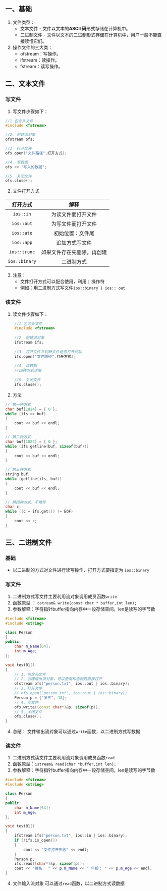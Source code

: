 ## 一、基础
1. 文件类型：
	+ 文本文件 - 文件以文本的**ASCII 码**形式存储在计算机中。
	+ 二进制文件 - 文件以文本的二进制形式存储在计算机中，用户一般不能直接读懂它们。
2. 操作文件的三大类：
	+ ofstream：写操作。
	+ ifstream：读操作。
	+ fstream：读写操作。

## 二、文本文件
### 写文件
1. 写文件步骤如下：
```cpp
//1.包含头文件 
#include <fstream> 

//2. 创建流对象 
ofstream ofs; 

//3. 打开文件 
ofs.open("文件路径",打开方式); 

//4. 写数据 
ofs << "写入的数据"; 

//5. 关闭文件 
ofs.close();
```

2. 文件打开方式

| 打开方式 | 解释 |
|:-:|:-:|
|`ios::in`|为读文件而打开文件|
|`ios::out`|为写文件而打开文件|
|`ios::ate`|初始位置：文件尾|
|`ios::app`|追加方式写文件|
|`ios::trunc`|如果文件存在先删除，再创建|
|`ios::binary`|二进制方式|

3. 注意： 
	+ 文件打开方式可以配合使用，利用 `|` 操作符 
	+ 例如：用二进制方式写文件`ios::binary | ios:: out`

### 读文件
1. 读文件步骤如下： 
```cpp
	//1.包含头文件 
	#include <fstream>
	
	//2. 创建流对象 
	ifstream ifs; 
	
	//3. 打开文件并判断文件是否打开成功 
	ifs.open("文件路径",打开方式); 
	
	//4. 读数据 
	//四种方式读取 
	
	//5. 关闭文件 
	ifs.close();
``` 

2. 方法
```cpp
// 第一种方式
char buf[1024] = { 0 };
while (ifs >> buf)
{
    cout << buf << endl;
}

// 第二种方式
char buf[1024] = { 0 };
while (ifs.getline(buf, sizeof(buf)))
{
    cout << buf << endl;
}

// 第三种方式
string buf;
while (getline(ifs, buf))
{
    cout << buf << endl;
}

// 第四种方式，不推荐
char c;
while ((c = ifs.get()) != EOF)
{
    cout << c;
}
```

## 三、二进制文件
### 基础
+ 以二进制的方式对文件进行读写操作，打开方式要指定为 `ios::binary`

### 写文件
1. 二进制方式写文件主要利用流对象调用成员函数`write `
2. 函数原型 ： `ostream& write(const char * buffer,int len); `
3. 参数解释：字符指针buffer指向内存中一段存储空间。len是读写的字节数
```cpp
#include <fstream>
#include <string>

class Person
{
public:
    char m_Name[64];
    int m_Age;
};

void test01()
{
    // 1、包含头文件
    // 2、创建输出流对象，可以使用构造函数直接打开
    ofstream ofs("person.txt", ios::out | ios::binary);
    // 3、打开文件
    // ofs.open("person.txt", ios::out | ios::binary);
    Person p = {"张三", 18};
    // 4、写文件
    ofs.write((const char*)&p, sizeof(p));
    // 5、关闭文件
    ofs.close();
}
```

4. 总结： 文件输出流对象可以通过`write`函数，以二进制方式写数据

### 读文件
1. 二进制方式读文件主要利用流对象调用成员函数`read `
2. 函数原型：`istream& read(char *buffer,int len); `
3. 参数解释：字符指针buffer指向内存中一段存储空间。len是读写的字节数
```cpp
#include <fstream>
#include <string>

class Person
{
public:
    char m_Name[64];
    int m_Age;
};

void test01()
{
    ifstream ifs("person.txt", ios::in | ios::binary);
    if (!ifs.is_open())
    {
        cout << "文件打开失败" << endl;
    }
    Person p;
    ifs.read((char*)&p, sizeof(p));
    cout << "姓名： " << p.m_Name << " 年龄： " << p.m_Age << endl;
}
```

4. 文件输入流对象 可以通过`read`函数，以二进制方式读数据